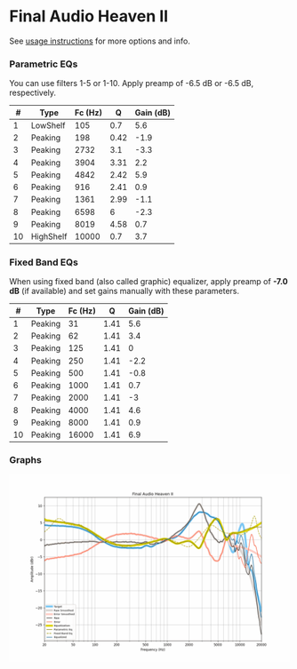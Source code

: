 # Final Audio Heaven II
See [usage instructions](https://github.com/jaakkopasanen/AutoEq#usage) for more options and info.

### Parametric EQs
You can use filters 1-5 or 1-10. Apply preamp of -6.5 dB or -6.5 dB, respectively.

|   # | Type      |   Fc (Hz) |    Q |   Gain (dB) |
|-----|-----------|-----------|------|-------------|
|   1 | LowShelf  |       105 | 0.7  |         5.6 |
|   2 | Peaking   |       198 | 0.42 |        -1.9 |
|   3 | Peaking   |      2732 | 3.1  |        -3.3 |
|   4 | Peaking   |      3904 | 3.31 |         2.2 |
|   5 | Peaking   |      4842 | 2.42 |         5.9 |
|   6 | Peaking   |       916 | 2.41 |         0.9 |
|   7 | Peaking   |      1361 | 2.99 |        -1.1 |
|   8 | Peaking   |      6598 | 6    |        -2.3 |
|   9 | Peaking   |      8019 | 4.58 |         0.7 |
|  10 | HighShelf |     10000 | 0.7  |         3.7 |

### Fixed Band EQs
When using fixed band (also called graphic) equalizer, apply preamp of **-7.0 dB** (if available) and set gains manually with these parameters.

|   # | Type    |   Fc (Hz) |    Q |   Gain (dB) |
|-----|---------|-----------|------|-------------|
|   1 | Peaking |        31 | 1.41 |         5.6 |
|   2 | Peaking |        62 | 1.41 |         3.4 |
|   3 | Peaking |       125 | 1.41 |         0   |
|   4 | Peaking |       250 | 1.41 |        -2.2 |
|   5 | Peaking |       500 | 1.41 |        -0.8 |
|   6 | Peaking |      1000 | 1.41 |         0.7 |
|   7 | Peaking |      2000 | 1.41 |        -3   |
|   8 | Peaking |      4000 | 1.41 |         4.6 |
|   9 | Peaking |      8000 | 1.41 |         0.9 |
|  10 | Peaking |     16000 | 1.41 |         6.9 |

### Graphs
![](./Final%20Audio%20Heaven%20II.png)
